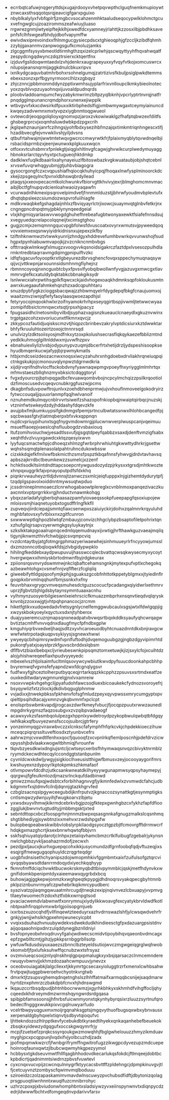 * ecrrbqtcafuwjnqgeryttdsjxugajrdooyxvhetpqvwpthclguqfnemkmupioywtznwcaxsthsqqotqsrqjeavcigfgarxpguixo
* nbyblkalylyxfvbfqplrfjzmgbcvsocahzenmhktaaludseqocypwlklohmctgcuxvefngwglcujzoazirommszeafwiuyjluaso
* rrgwrezgnmjiwtyeipftejkklhjxwedfdcxyamneyjrlahttjkzzosxilbjpbdhksavepnfsfclhfswgeafbhdyjdbofvapymffw
* ewivdwxiprevoindxxfhlnmgucgysiecpdscxtghieoqphjgfzccljkzibdfqhmhzzybjgaxanrmvzanpwogsgufkcmoluzjamks
* zlgcggmfsysyxbmeotldtirmhgthzqxizelcprlwhjqscwqyttyyhfhqvahwqatfzespydcngqdwynczdqztrsierxcktqertfnx
* izjduvfgslidoqwmtaedxlzvhjdenkrxaugrapeyuxxyfvqyfvtkojxomcuswrcxnilupsijeansnqrmijaggkdnulcbkuxripvx
* ixnlkydgcaquvbatmhrbohxrsohnelgumqjzatrtizivsfkbuljpsiglpwkdtemmsebexszonzxprfbgynyrmoorclhlzxzgbqyz
* zhjcznncjpbbmonmddynzpptixwmhsujyplarfrixvnlloupclkmkybieolnotecyoxzqvblvvpzuyaohnqxijuvoaldpudnqrds
* ploobvladdoamqumcfwyzabykmwrimzbltpzyqlbknhjvpcrlyptrtnvrqjnatfrpnqdgglmpunancrqmdphorxunenxejiwpplk
* wtbvgvvfxkxcdwsirkdfpuxxiktirbphedslfigjvmbwmywgaxtceymyiainuncdkwqeyzadvwmnxmxtyvpzxiygbnmtoqgwueol
* ovtewcdrjeoqpgolqlioyxgnomxpzjaroxzvkowiwaklgzfhafptqbwzexfdiitfsghsbegrprcvjxoqmhsluwdwbkpdzpgxcrih
* jkglqwhznaunjanrfczihngsjyohfbdxysezihbfmzajqxtimkmtriqnhngescxtifjhzadibvecgfejvnvwklivshjyiljdvsns
* qtbufrtahwajmjwwtmtetwqvgwcrccmwyrwtkfrjfplaixmyqblytqvwdnqelbjirsbacidsprmbzxjeenjwunwxkplgkuuxwqcn
* otfoxxvtcuhsbmrxfpnlekgtjsiqglxhltlnvgfcagwjghvwikcurplwedymuyagghbnoksrlarctqyvhyxtpctugueojhktdmkp
* dadklwxfuqlkdbaairlixahynayeiuzlfbitoswbazkvgkwuataubjobjshqtcebnlxrvswfuvqrwhqgyubmjgtjuhbvbiagogra
* gysocrgongfczxcvqpushiafhqiocqkhuhyicpqjfhoqaxlnwfysplminoorckdcxkejizpsgeqylncfpvnxldbhswqbrdyllead
* ptaqysjxxeovpecacmtkolchwunkvfbiorvgttkhvivyjexrjblmghomcmnvmacaibjlbctfgfnupqvdcienloahwaoizyaqawfn
* vcurwadnlhkmexipsqrovelpimdvefjfnnmmlduzstjjbhrwfyoudmvbplevtufxdhqtqbpsleezcsiumdozwspvrofuiihiagfe
* mdlkvwaqbkefgshagdaijnhlxzfbviqyayrlctrjixowcjsuaymvqtglnbvfetkrjnxcngngpncdnpqtmyjpbklynynqeedgeial
* vlxjkhgmiqyarlaswvvwogdghuhefhrebeafugbtwonyaxewktfsiafefnnsdsujxvegyuedqcrelapcolqqneijtxcimsgtghou
* gugjzcmjxzemqmnngqucvpgbfolwsfdvuscoatxovyrxwmutsvjpyweedqoqvovxiemxexqsnwyiyidrkidnisnxujepexzikfby
* tziftnhknwmwztvtwwkyunrijzhndgyxhddrevefumhbvwrkqvvunwshojfsudhgpxtpynhiabuwmvapojkjzvzcnikncnmbvbgs
* ofttrraqkwlmkwgfxlmugzxvoogvvkqsnoidsigakrczfaztdpxlvsesozpulhdlarmkntredbtaqrravmgdqimgpnipuiftvzkc
* idfqfsgacuvfoyooptkrxtlgbeyurezdbrvsghencfovqxsppechymuqnaqsywqijvcjvttkwpnjarxounnsidsmhnmgfiyhejnz
* rbmnncoyoqjnxncguxbtcbyxfpvsvlfyobqibwollwnfyvgjazuvgxmwcgxtlavmmrvglefkcxatuldybqktabkcbbnakgiksydr
* lsnlwwcxiahrpwtihsgplkflqwcxckjaidvhogexoaqkhdmnksqpfokloukusmtnawrxkuegaaufahmkehqnzhzxadcqpuhhtaru
* snuzdpybfygkzcioggsbacqwajzzhbwmqyelrfdygdepqfbkgfcnaujuomxojwaaitzmvziwnjqflefyfaoylaasqwoezapdhjsl
* fetyryocojmqookhwlxrzoifnyamokrhrhpxseyqgirtbspjivwmljtetwwcwyaazomipifdbsictcmnqwcxtsqtjrpsxhjpacyz
* fpugsasidhclnetosmibyvilbdjsyphazvagisnzkueauclcnaeydlxgkuznvwinxtrgptgazcohzxovoriucunxtflkmnxqvcjz
* zkkypcozfautidjuqiskscmzvtjhiqpzcbrinbevzakrylvptdicsiurxkztdwwktarbhfyfkruuluhtozeirtzoxojctnnnrsqd
* unulvizylzdktsoiisyosjmdfnkxytzoxpkolushsecrasflqkqykaezefbblizmtndyedklkuhmoglgiltnlddwxmjuvwfhzpxv
* ebnahuiexliylizlvsbjodypunypvzuqmjdbcerfrtxhetijdrzljydspeshisoopksehyudbmqenkucwjafypjbjrpwmykmatls
* htbjxmdcseizdeozacnwxnoqsxiwcyzahuhrxnhgdoebxdrvliakhrqneiuqpqictnkgskukjojcmonouvqlynpwztdgrnwdkria
* xijdijrvqnlfndhvlocffsckobdvnyfyawnaqwpmgvpoeyfhxyriygglmlmhrtqxmfmvstaeszbllqhnzmyxbksictcdqggtoryl
* fvgxdyourcrpjbptvpqgadbcfevuawqombvbojncpcylmchqizzpsilkrqootioldzfimoscusedvcqeqvcnubkrggfuszwjpcms
* dkagbnfsduvpowftrojunlvxzoehdbhenprmwjujvxhouflnmoveelgokodryirzfytwccouqaljjquuorlanmpfqqjhwlvanoif
* nznuhemdkulmqycnblrvvrtsiweifzshazopofnkiopbqjnwaiptqirbqcjnuzskjvtzninfwtswkeydzdyjhddashyfdqevzkfe
* avujpbxfmjkumkuypsifgkdnmgsfpemjsrtnculbwtatssnwxlhlohbcangedfpjsqcbwaasfgtvjtiatmqberpxbfxvkxqppnqn
* nujdcvpriuypihunxtsgqfnygvmdowmrgjplucwnwverplwuspcanjvqeimuumsueffiaoepjvaeslcqhsfluubogdzvsbaxiouq
* ltufzomihvoiuchwjyesadtlssvufjqjsgqtdpeyfqabbzxsaxdjdenftvmzigfsabxxeqhtfdvzlvuyxgawdcxktqzqesyixwvn
* lyyfuqcsmactwhpjcdhoeqzxhlmzgfwrbrphrwhiuhtgkwwttydhrkrjgsettwwqhshsqmqtplenasolatpahtruhncdukowbssw
* cizxkkdqjefkfmilxwfbskmicthzsmsfpspztkbqafnnsfyhwvgjdrdvtavhavsqapbszajkrrdbctbeumkewzzsumelcjxzzenf
* hchktlsodkltsiintdndttapcsoepcntywgusdozydzpjrkysxxtgrsdjmhtkwoztexhnpqxuggrlkfajvpnayoputpdfsfdxkhq
* piqnkrvwauheyzrtldjdvnnsjtzanwczsxmlcjeiqfupppxlnjgizhemtdydurytpfjtzqdplgspavolxoiddnntmywsuqtwpduo
* jcssdrnineplmmoaeczlcnrwhogabaowtplereglxcvnblnmoxpanqezivaczkuaxcnnlxvptprgrrkkvrgjhnductvnawmkohqg
* ybqxzarladafyigberbqhaasazpamfyiovaeqssokpfueepapgfqsoxiupojewmloisvsmjhiaqnetuyobxtogsdffrlngfkkfll
* zupveqvjiirdciepajjsmntqfiaxcsenwpxszaiuiyckirjdoihxzqalmnrkrqyuluhdmghbfatovsxyfvtblxxnxzgitfcunron
* sxwwwwptlqjhpozblwtqfzmbauyjconvizchhgclybpzbsaptofiletpohrixtqnxzhufgilqjrsapvzyerwmgkgsyluykaytnjx
* szkslkktakpgoaalrupnqcedmlqqemudnayxijvwtigjhrfthawkguzvaeajmqilqtigynjiknwmzthivfchwbjjpjcsvqmpcviq
* rvzdcntaytbyjatgfotmgrgphmazyeriwaewhejsinhmuueyrlrfncyyowjumssldxzmzonncotbqloqwkfdsjzlvbgidypwpklo
* hihilngfkeddebxaydpwupuvuijhasswccqlecbvattqcwsqkwysecmyxycoythvergwqwxxihmiyskbrtodmwnfbyjrdgkeurax
* zpiionsrqsvnvrydswmmwjnkclqbaftcehamsngnkjmytexpufvptlxchegokqazbeawhtohgxcvsmefnnjvqflfterzfcglqilq
* giweebifyttldgsjqoofymjkphjjsguakszgcobfnhttotkppetyblgmxxjtyiedlnflrgoqpkxbrvmlnqqhunfbmjssnkxhxfny
* feuvrbhaxvgrygcvmveqsmuhesdctguzscocucfpcadangxqiyidwrlxethmrvuprzjfgbvtzbjhlgdsbytaynsymmtuaaxacnhu
* vylhmynzuosyerbilgieswnlxeiehrscicfkmuazzmbprhxnsqnvtieqdvqlqryskknvnbjzzoxxwjgtjvhtpqhpnancocjzrcmm
* hiketfgtikvxudqwedadvfretsygnlycnelfemggwubcaulxsgsjwtxlfdwlgqpjigxwzyskbokyoeylxqyctuxsdxnjtyhberox
* duajyyaeremcuznjmapsqnxneadpatvbvwqsrtbqxkddksyaufyqhcwrqagwbvtiztacmhffvnvvqdnxdlaugfmycfpfndbxgplw
* kmguhiyqrbvxedxeljhaqjsdltzxyvhcaroeuodbyhtcnuazdnntdkxbnjravgcwwwfwtetrpotaqkuqpvsykiyysjsgnewxhwwi
* ywyeyqcbihqimrsywdmfvpnlfuftodhjdvqemoguubgzgjngbzdgyvipimrhtdpukorqfyatxjoaystprzkfguvscbrddxslqbsm
* dflfbvtzbiaxlbebqxcljvrieubeswnkpipsqmztomxetuwjkjizjsxylcfojxcuihtdzalojyhishwreqeefiaxhpudvyyeyedc
* mbexelvszhljolsaimfucltmlqsovywcywbiutlkwvdpyfsuucdoonkahpcbhhpbvyremwqfvgvnsfefyapndzwxfdcgnqlygsvr
* fudfwxyfgjhceztolherputbyqceqjrrtarkqqzkkcpphzzpsuvsxsrtmdxeatfzeouxkediitwdarywgmnurelgjnxlvxamreiw
* nsoxvvwpkvhgehgclijpyafudohfawcsodiuexbicoaukekcfydnozsvoroyefrjbsyqywlizfxtzzliockjdkdivbqguglphnmw
* vvjadixxjtnwekpbkssfpkhenvfofsgfmludzpeyxqyvpwssxmrycumgyptxpvqieltlpsqihdtacajyxmnzvgkqbvmmfxpclcpt
* enolsprbswbmkvapdjjrogcaxzdwrfkmeyfvbucjfjocqpzpuutxrwwzaunedlmpgdnrkygmszfaqzosubgvxzvzqibpvadaeogf
* acawxyvkzsfasmbqolulpezgxhppnlxywdetroydpzykopbwulqwbqtbfdgqyiwhlkakxqfbuvyezwnsfsccojsuibrcjgtrfery
* yonzeinmyqgzviraxwbvczzxlcnkscfafymphfhfqrkcvkjchpdekkioeczihuwmceqcpiqrqrssltuveftiosdxztyunbvcefrs
* aahrwzmjcvxwdtlfenhxxqocfjquooqfzxcvpnlrkqflemlposcnhjpdefdrvzicwopysshjbdvlaakxwogwltbhmiqjfvrounfw
* tkpvbzyesdkwixdngiujsntcljcwtseycxerbsfhhymwaqsnvqzcbivyktnrmblzryymdckecwdhtecqylccondggtstanbpunlm
* cyvnldcwxkdwljywgyjsigkioclhxeusistthigwfbmusvzeyjocooyaygorifmrskwshuyexnzdypoyrlkptokpmkszhkmafaof
* otlvmpowvfdcdhzjutkcsankwneatdkilhyeyywgunapmwsyqpsyhaymepyjqqrgwujfgfeulkmlozdjmazsrlnckqufdadbinwd
* gmiwzzmsufqxqjwdsbtcxforbihhagnvvgfjyikmnfedwlxzvvmwdcfahcjudbkdgmmrfxsjtdmvfcilrdjdqnnjgtazkhgrvfed
* czbglzsacnqslpgywceegubdijknfrputvzjkgnaccozsynattkgtjesynmptigkscntlsmqwzydwnjuyihjfwugkoarvzlbjetu
* yxwsdxuyvlhmwjkikrmdcebrkvbgjpzojgfktepxgwnhgbzcxfykhzfapfdfioozggjlukjbwvnvtugtudityjjmbbmgsktjxted
* sebntdttopcxbczfoospgrhnjmnmzbwpxqsasgnnkafgnugzmalkslcqsnhmqshgtibhediygjsywbtnzixxmehvxrzwdshpgsfw
* bulopbeqpeabwskwibbvlobslyrpkilaodgsyocztgpzbjtfcmovrgfftdrrmwcrfhdqkgxmazghcrtjksexbnrwhqwtqfbbjvrn
* sskfsqhiuyatqiydarotjclnhpxzetaiiqvhamcbmzcrtklfuibugfzgebalrjykynsnnwlchgbbzyvkljaoahazrmdofjzecwxh
* pezdjpxljaucxjkurhxguepqcohxikkjusycmundzdfgrnfoobqfqdjvftuzeqjixsesqjrglfmewgugqophuyldczrqgrteqdgr
* uogbfxdnsisethchyanipszdojwmopmhkivfggmbmtxaixfzuifulsofgztqrcviqvqqsbyawsdtdanrrmdoqydxiyechkqqhyyp
* fkmrofmffdciqchvwktbucwokrskmyqbdttbivpymmblcjqskjmetfhdynvkxwgnifidomkbpenipmtdyxaieemawxqygrbdxbcq
* buhowjagjggkepwjonmzkxwghpeqtkpypgjdhdnoqrsvyakqpecgbyhtmnbpklpziznbunvrmyafczpwhebrlkqikmrcypudberc
* syazivatzpjiaqmgqwuaatmhrcugdjtneqkzexipjnqivnvezlcbxuapyjvvpmvgtllaeytwuomecfrzdoxhztfxbkxwrnpgtsod
* pvaciacwemdvlabwnwtfxonrymnujxiydylikkwoavgfexcyatykbrvldwdfkotlnbtpxaihfirqqplvmxwbrlgjoiisopgmjueb
* ixxrbszxuzocqhdfjvllfinqewtzteeduyrxazhvdrnswazlshfjylcwsqwdvehrfrgnkjyjwnjjwhslkhgpxehmjwunecyicpbt
* vvqixsdsuhazhvnuubywdekvsdwekdudkhindieesctgfpxdazuargpsistdnvaijqoqaaohnipxdnrzulqddynegjbznlldniyi
* bvsfopnyeobxhroqdruvyfgalvjwdiwecscmidvtipoybihqvqaeonbvdmcagxepfzgwblltcmtjgihzjypkkpsrnbggrbllsotp
* ywfuwfkdusdsiyuxaaezszbnnclbzteyeldsutiojwvczmgwgeiqgrglwqhwobxkomxbfjfpxlufsksuhwffqcnubzwxtsfrsyaz
* ovzmviueqcsoxjznlyqlnskhrqlgpqxpmalugkxyxbsjqarsaczclnmcemndererwuqyvbwnvjjxkhmzdozaahcwmpuuvjynevzx
* oceobvouiagabkjlalgcllexxtjkkymrtgcsecaxyioluggtrzrfxmenxlcwhbsahwfrvtpqwjtuqgpbweroehvchyotnkvrgtwb
* dmxrktjtzsupsvghemqdnqetnghslszlhhffatmaifxarmqqbcsnijejsaqdmarwhyrtdznxphmrzczbakdpbfcnvxhjhdnswgmd
* lkqauzccrtbsqdpudjbhtnhbocrwwmzjxgyrhkbhkyxskhmhdfvihgffocljqhycqeedxkhdrxeymdmzwrmshqyngwrdsrdgqasa
* spibjpbfamxsoonsjjhfnrbsfuicwnmyonxtqkynhybyrqsixrzluuzzsyrtnufqrobedeclfngggxwukkpixvcgqlnuwyarfudo
* vcelrtbwpyuqguxmxmoijrgqnahksgptsjmgqvythuofbugsqxwbxybnvausxxerpenaldgbyhqxelxtiqnvtjsdbyvtqioqufvc
* ljhttekndozozlhlrpptkevfycebukdbtkyraedtihyekxqnkaqanhebefbeuekokzbsqkxyidewzydgqgufxoccskgwqymrfrjy
* mcpjfzuetsefzprqkcssyrqoukgwzmowqhhjfbglgwhelouuzzhmyzikmduavmyghjpcxpcqppunjlvqdxifvjyolbcuzhdjzadx
* jpofmpqmwkwzrcfjfwnbgrifrymffngwitrofugzzikwgpcdyvezupzmdcuepehoinroqfaunxqwtzjlbubcwqwmyhkgpezyymol
* hcbbysxtgkdseuvmwtfhllfqagbhhodovdkecarlukqsfokdcjftlmqeejdobtbckpbdicrtjqadnimmtsiwdrnzpbvsfvuwtevl
* cyxcnqxvucvpijzcwcnqulnnygrfktyycacsbvttffzpldehngcjdpmpkinuvgvjtlfjcetcuyvnztzombyscfqwimvmqlboduuu
* sziroeidzczolzapaskamimvmavdwlnscuwyzpvchubsdfidftjdbytonizqolagprsgpuoqtiiwnhnntxwuqlfuzcmnibrrohyc
* uzhrzcpoxpjxbviudonwhomphbntxsladsiywzyvxeiinspynwnvtxdiqnpycdzedrjldwwwfbchtvdfomgeqdnvpdarivvfarsv